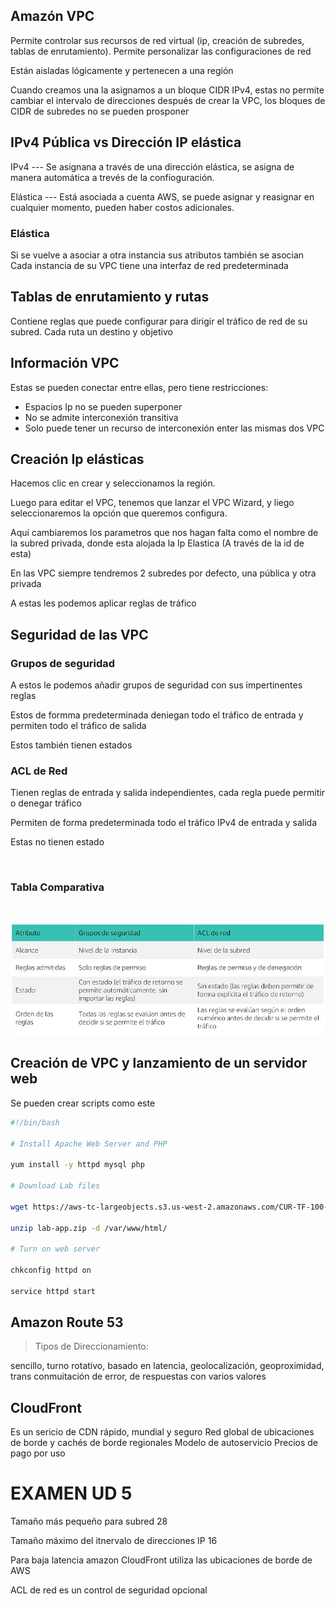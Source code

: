 ## **Amazón VPC**

Permite controlar sus recursos de red virtual (ip, creación de subredes, tablas de enrutamiento). 
Permite personalizar las configuraciones de red

Están aisladas lógicamente y pertenecen a una región

Cuando creamos una la asignamos a un bloque CIDR IPv4, estas no permite cambiar el intervalo de direcciones después de crear la VPC, los bloques de CIDR de subredes no se pueden prosponer


## IPv4 Pública vs  Dirección IP elástica

IPv4 --- Se asignana a través de una dirección elástica, se asigna de manera automática a trevés de la confioguración.

Elástica --- Está asociada a cuenta AWS, se puede asignar y reasignar en cualquier momento, pueden haber costos adicionales.


### Elástica 

Si se vuelve a asociar a otra instancia sus atributos también se asocian
Cada instancia de su VPC tiene una interfaz de red predeterminada


## Tablas de enrutamiento y rutas 

Contiene reglas que puede configurar para dirigir el tráfico de red de su subred.
Cada ruta un destino y objetivo

## Información VPC

Estas se pueden conectar entre ellas, pero tiene restricciones:

- Espacios Ip no se pueden superponer
- No se admite interconexión transitiva
- Solo puede tener un recurso de interconexión enter las mismas dos VPC

## Creación Ip elásticas

Hacemos clic en crear y seleccionamos la región.

Luego para editar el VPC, tenemos que lanzar el VPC Wizard, y liego seleccionaremos la opción que queremos configura.

Aquí cambiaremos los parametros que nos hagan falta como el nombre de la subred privada, donde esta alojada la Ip Elastica (A través de la id de esta)

En las VPC siempre tendremos 2 subredes por defecto, una pública y otra privada

A estas les podemos aplicar reglas de tráfico

## Seguridad de las VPC

### Grupos de seguridad

A estos le podemos añadir grupos de seguridad con sus impertinentes reglas

Estos de formma predeterminada deniegan todo el tráfico de entrada y permiten todo el tráfico de salida

Estos también tienen estados

### ACL de Red

Tienen reglas de entrada y salida independientes, cada regla puede permitir o denegar tráfico

Permiten de forma predeterminada todo el tráfico IPv4 de entrada y salida

Estas no tienen estado

<br>

### **Tabla Comparativa**

<br>

![Comparativa](/imgs/TablaVPC.png)


## Creación de VPC y lanzamiento de un servidor web

Se pueden crear scripts como este

```bash
#!/bin/bash

# Install Apache Web Server and PHP

yum install -y httpd mysql php

# Download Lab files

wget https://aws-tc-largeobjects.s3.us-west-2.amazonaws.com/CUR-TF-100-ACCLFO-2-9026/2-lab2-vpc/s3/lab-app.zip

unzip lab-app.zip -d /var/www/html/

# Turn on web server

chkconfig httpd on

service httpd start
```

## Amazon Route 53

> Tipos de Direccionamiento:

 sencillo, turno rotativo, basado en latencia, geolocalización, geoproximidad, trans conmuitación de error, de respuestas con varios valores

 ## CloudFront

 Es un sericio de CDN rápido, mundial y seguro
 Red global de ubicaciones de borde y cachés de borde regionales
 Modelo de autoservicio
 Precios de pago por uso



 # EXAMEN UD 5

 Tamaño más pequeño para subred 28

Tamaño máximo del itnervalo de direcciones IP 16

Para baja latencia amazon CloudFront utiliza las ubicaciones de borde  de AWS

ACL de red es un control de seguridad opcional
